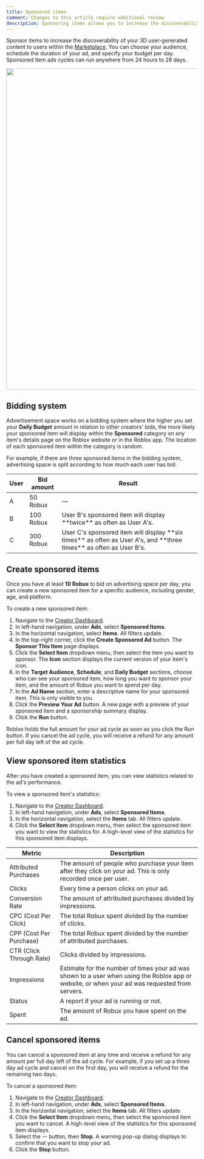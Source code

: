 ```yaml
---
title: Sponsored items
comment: Changes to this article require additional review
description: Sponsoring items allows you to increase the discoverability of 3D user-generated content within the Avatar Marketplace.
---
```


Sponsor items to increase the discoverability of your 3D user-generated content to users within the [Marketplace](https://www.roblox.com/catalog). You can choose your audience, schedule the duration of your ad, and specify your budget per day. Sponsored item ads cycles can run anywhere from 24 hours to 28 days.

<img src="../../assets/promotion/misc/Sponsored-Items.png" width="846" />

## Bidding system

Advertisement space works on a bidding system where the higher you set your **Daily Budget** amount in relation to other creators' bids, the more likely your sponsored item will display within the **Sponsored** category on any item's details page on the Roblox website or in the Roblox app. The location of each sponsored item within the category is random.

For example, if there are three sponsored items in the bidding system, advertising space is split according to how much each user has bid:

<table>
<thead>
  <tr>
    <th>User</th>
    <th>Bid amount</th>
    <th>Result</th>
  </tr>
</thead>
<tbody>
  <tr>
    <td>A</td>
    <td>50 Robux</td>
    <td>&mdash;</td>
  </tr>
  <tr>
    <td>B</td>
    <td>100 Robux</td>
    <td>User B's sponsored item will display **twice** as often as User A's.</td>
  </tr>
  <tr>
    <td>C</td>
    <td>300 Robux</td>
    <td>User C's sponsored item will display **six times** as often as User A's, and **three times** as often as User B's.</td>
  </tr>
</tbody>
</table>

## Create sponsored items

Once you have at least **10 Robux** to bid on advertising space per day, you can create a new sponsored item for a specific audience, including gender, age, and platform.

To create a new sponsored item:

1. Navigate to the [Creator Dashboard](https://create.roblox.com/dashboard/creations).
1. In left-hand navigation, under **Ads**, select **Sponsored Items**.
1. In the horizontal navigation, select **Items**. All filters update.
1. In the top-right corner, click the **Create Sponsored Ad** button. The **Sponsor This Item** page displays.
1. Click the **Select Item** dropdown menu, then select the item you want to sponsor. The **Icon** section displays the current version of your item's icon.
1. In the **Target Audience**, **Schedule**, and **Daily Budget** sections, choose who can see your sponsored item, how long you want to sponsor your item, and the amount of Robux you want to spend per day.
1. In the **Ad Name** section, enter a descriptive name for your sponsored item. This is only visible to you.
1. Click the **Preview Your Ad** button. A new page with a preview of your sponsored item and a sponsorship summary display.
1. Click the **Run** button.

Roblox holds the full amount for your ad cycle as soon as you click the Run button. If you cancel the ad cycle, you will receive a refund for any amount per full day left of the ad cycle.

## View sponsored item statistics

After you have created a sponsored item, you can view statistics related to the ad's performance.

To view a sponsored item's statistics:

1. Navigate to the [Creator Dashboard](https://create.roblox.com/dashboard/creations).
1. In left-hand navigation, under **Ads**, select **Sponsored Items**.
1. In the horizontal navigation, select the **Items** tab. All filters update.
1. Click the **Select Item** dropdown menu, then select the sponsored item you want to view the statistics for. A high-level view of the statistics for this sponsored item displays.

<table>
<thead>
  <tr>
    <th>Metric</th>
    <th>Description</th>
  </tr>
</thead>
<tbody>
  <tr>
    <td>Attributed Purchases</td>
    <td>The amount of people who purchase your item after they click on your ad. This is only recorded once per user.</td>
  </tr>
  <tr>
    <td>Clicks</td>
    <td>Every time a person clicks on your ad.</td>
  </tr>
  <tr>
    <td>Conversion Rate</td>
    <td>The amount of attributed purchases divided by impressions.</td>
  </tr>
  <tr>
    <td>CPC (Cost Per Click)</td>
    <td>The total Robux spent divided by the number of clicks.</td>
  </tr>
  <tr>
    <td>CPP (Cost Per Purchase)</td>
    <td>The total Robux spent divided by the number of attributed purchases.</td>
  </tr>
  <tr>
    <td>CTR (Click Through Rate)</td>
    <td>Clicks divided by impressions.</td>
  </tr>
    <tr>
    <td>Impressions</td>
    <td>Estimate for the number of times your ad was shown to a user when using the Roblox app or website, or when your ad was requested from servers.</td>
  </tr>
  <tr>
    <td>Status</td>
    <td>A report if your ad is running or not.</td>
  </tr>
  <tr>
    <td>Spent</td>
    <td>The amount of Robux you have spent on the ad.</td>
  </tr>
</tbody>
</table>

## Cancel sponsored items

You can cancel a sponsored item at any time and receive a refund for any amount per full day left of the ad cycle. For example, if you set up a three day ad cycle and cancel on the first day, you will receive a refund for the remaining two days.

To cancel a sponsored item:

1. Navigate to the [Creator Dashboard](https://create.roblox.com/dashboard/creations).
1. In left-hand navigation, under **Ads**, select **Sponsored Items**.
1. In the horizontal navigation, select the **Items** tab. All filters update.
1. Click the **Select Item** dropdown menu, then select the sponsored item you want to cancel. A high-level view of the statistics for this sponsored item displays.
1. Select the **&ctdot;** button, then **Stop**. A warning pop-up dialog displays to confirm that you want to stop your ad.
1. Click the **Stop** button.
